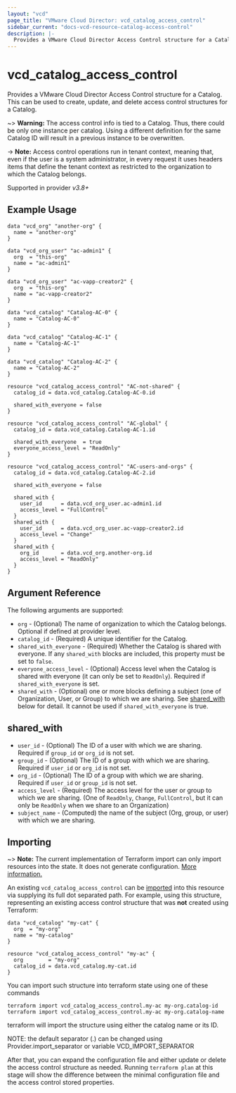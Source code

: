 ```yaml
---
layout: "vcd"
page_title: "VMware Cloud Director: vcd_catalog_access_control"
sidebar_current: "docs-vcd-resource-catalog-access-control"
description: |-
  Provides a VMware Cloud Director Access Control structure for a Catalog.
---
```


# vcd\_catalog\_access\_control

Provides a VMware Cloud Director Access Control structure for a Catalog. This can be used to create, update, and delete access control structures for a Catalog.

~> **Warning:** The access control info is tied to a Catalog. Thus, there could be only one instance per catalog. Using a different
definition for the same Catalog ID will result in a previous instance to be overwritten.

-> **Note:** Access control operations run in tenant context, meaning that, even if the user is a system administrator,
in every request it uses headers items that define the tenant context as restricted to the organization to which the Catalog belongs.

Supported in provider *v3.8+*

## Example Usage

```hcl
data "vcd_org" "another-org" {
  name = "another-org"
}

data "vcd_org_user" "ac-admin1" {
  org  = "this-org"
  name = "ac-admin1"
}

data "vcd_org_user" "ac-vapp-creator2" {
  org  = "this-org"
  name = "ac-vapp-creator2"
}

data "vcd_catalog" "Catalog-AC-0" {
  name = "Catalog-AC-0"
}

data "vcd_catalog" "Catalog-AC-1" {
  name = "Catalog-AC-1"
}

data "vcd_catalog" "Catalog-AC-2" {
  name = "Catalog-AC-2"
}

resource "vcd_catalog_access_control" "AC-not-shared" {
  catalog_id = data.vcd_catalog.Catalog-AC-0.id

  shared_with_everyone = false
}

resource "vcd_catalog_access_control" "AC-global" {
  catalog_id = data.vcd_catalog.Catalog-AC-1.id

  shared_with_everyone  = true
  everyone_access_level = "ReadOnly"
}

resource "vcd_catalog_access_control" "AC-users-and-orgs" {
  catalog_id = data.vcd_catalog.Catalog-AC-2.id

  shared_with_everyone = false

  shared_with {
    user_id      = data.vcd_org_user.ac-admin1.id
    access_level = "FullControl"
  }
  shared_with {
    user_id      = data.vcd_org_user.ac-vapp-creator2.id
    access_level = "Change"
  }
  shared_with {
    org_id       = data.vcd_org.another-org.id
    access_level = "ReadOnly"
  }
}
```

## Argument Reference

The following arguments are supported:

* `org` - (Optional) The name of organization to which the Catalog belongs. Optional if defined at provider level.
* `catalog_id` - (Required) A unique identifier for the Catalog.
* `shared_with_everyone` - (Required) Whether the Catalog is shared with everyone. If any `shared_with` blocks are included,
  this property must be set to `false`.
* `everyone_access_level` - (Optional) Access level when the Catalog is shared with everyone (it can only be set to
  `ReadOnly`). Required if `shared_with_everyone` is set.
* `shared_with` - (Optional) one or more blocks defining a subject (one of Organization, User, or Group) to which we are sharing. 
   See [shared_with](#shared_with) below for detail. It cannot be used if `shared_with_everyone` is true.


## shared_with

* `user_id` - (Optional) The ID of a user with which we are sharing. Required if `group_id` or `org_id` is not set.
* `group_id` - (Optional) The ID of a group with which we are sharing. Required if `user_id` or `org_id` is not set.
* `org_id` - (Optional) The ID of a group with which we are sharing. Required if `user_id` or `group_id` is not set.
* `access_level` - (Required) The access level for the user or group to which we are sharing. (One of `ReadOnly`, 
  `Change`, `FullControl`, but it can only be `ReadOnly` when we share to an Organization)
* `subject_name` - (Computed) the name of the subject (Org, group, or user) with which we are sharing.


## Importing

~> **Note:** The current implementation of Terraform import can only import resources into the state. It does not generate
configuration. [More information.][docs-import]

An existing `vcd_catalog_access_control` can be [imported][docs-import] into this resource via supplying its full dot separated path.
For example, using this structure, representing an existing access control structure that was **not** created using Terraform:

```hcl
data "vcd_catalog" "my-cat" {
  org  = "my-org"
  name = "my-catalog"
}

resource "vcd_catalog_access_control" "my-ac" {
  org        = "my-org"
  catalog_id = data.vcd_catalog.my-cat.id
}
```

You can import such structure into terraform state using one of these commands

```
terraform import vcd_catalog_access_control.my-ac my-org.catalog-id
terraform import vcd_catalog_access_control.my-ac my-org.catalog-name
```

terraform will import the structure using either the catalog name or its ID.


NOTE: the default separator (.) can be changed using Provider.import_separator or variable VCD_IMPORT_SEPARATOR

[docs-import]:https://www.terraform.io/docs/import/

After that, you can expand the configuration file and either update or delete the access control structure as needed. Running `terraform plan`
at this stage will show the difference between the minimal configuration file and the access control stored properties.
